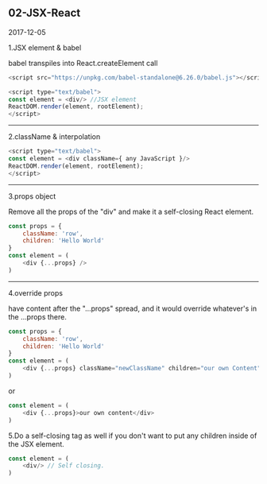 ## 02-JSX-React
2017-12-05

1.JSX element & babel

babel transpiles into React.createElement call

```javascript
<script src="https://unpkg.com/babel-standalone@6.26.0/babel.js"></script>

<script type="text/babel">
const element = <div/> //JSX element
ReactDOM.render(element, rootElement);
</script>
```
---
2.className & interpolation

```javascript
<script type="text/babel">
const element = <div className={ any JavaScript }/>
ReactDOM.render(element, rootElement);
</script>
```
---
3.props object

Remove all the props of the "div" and make it a self-closing React element.
```javascript
const props = {
    className: 'row',
    children: 'Hello World'
}
const element = (
    <div {...props} />
)
```
---
4.override props

have content after the "...props" spread, and it would override whatever's in the ...props there.
```javascript
const props = {
    className: 'row',
    children: 'Hello World'
}
const element = (
    <div {...props} className="newClassName" children="our own Content"/>
)
```
or
```javascript
const element = (
    <div {...props}>our own content</div>
)
```

5.Do a self-closing tag as well if you don't want to put any children inside of the JSX element.
```javascript
const element = (
    <div/> // Self closing.
)
```
